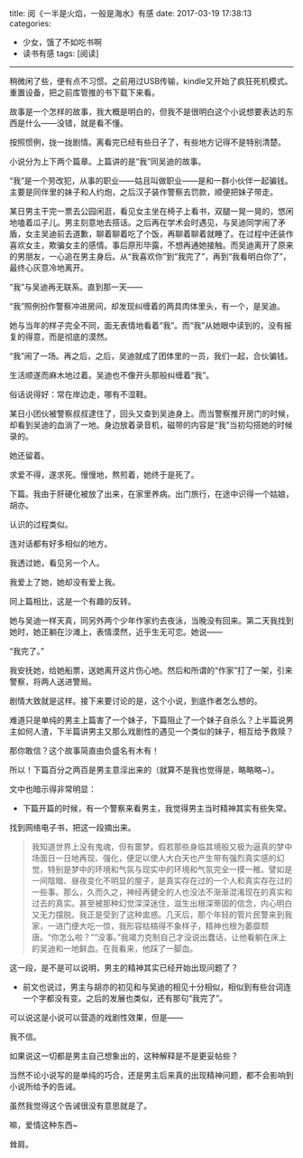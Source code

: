 title: 阅《一半是火焰，一般是海水》有感
date: 2017-03-19 17:38:13
categories:
- 少女，饿了不如吃书啊
- 读书有感
tags: [阅读]
---

稍微闲了些，便有点不习惯。之前用过USB传输，kindle又开始了疯狂死机模式。重置设备，把之前库管推的书下载下来看。

故事是一个怎样的故事，我大概是明白的，但我不是很明白这个小说想要表达的东西是什么——没错，就是看不懂。

按照惯例，拢一拢剧情。离看完已经有些日子了，有些地方记得不是特别清楚。

<!-- more -->

小说分为上下两个篇章。上篇讲的是“我”同吴迪的故事。

“我”是一个劳改犯，从事的职业——姑且叫做职业——是和一群小伙伴一起骗钱。主要是同伴里的妹子和人约炮，之后汉子装作警察去罚款，顺便把妹子带走。

某日男主干完一票去公园闲逛，看见女主坐在椅子上看书，双腿一晃一晃的，悠闲地嗑着瓜子儿。男主刻意地去搭话。之后再在学术会时遇见，与吴迪同学闹了矛盾，女主吴迪前去道歉，聊着聊着吃了个饭，再聊着聊着就睡了。在过程中还装作喜欢女主，欺骗女主的感情。事后原形毕露，不想再通她接触。而吴迪离开了原来的男朋友，一心追在男主身后。从“我喜欢你”到“我完了”，再到“我看明白你了”，最终心灰意冷地离开。

“我”与吴迪再无联系。直到那一天——

“我”照例扮作警察冲进房间，却发现纠缠着的两具肉体里头，有一个，是吴迪。

她与当年的样子完全不同，面无表情地看着“我”。而“我”从她眼中读到的，没有报复的得意，而是彻底的漠然。

“我”闹了一场。再之后，之后，吴迪就成了团体里的一员，我们一起，合伙骗钱。

生活顺遂而麻木地过着。吴迪也不像开头那般纠缠着“我”。

俗话说得好：常在岸边走，哪有不湿鞋。

某日小团伙被警察叔叔逮住了，回头又查到吴迪身上。而当警察推开房门的时候，却看到吴迪的血淌了一地。身边放着录音机，磁带的内容是“我”当初勾搭她的时候录的。

她还留着。

求爱不得，遂求死。慢慢地，熬煎着，她终于是死了。

下篇。我由于肝硬化被放了出来，在家里养病。出门旅行，在途中识得一个姑娘，胡亦。

认识的过程类似。

连对话都有好多相似的地方。

我透过她，看见另一个人。

我爱上了她，她却没有爱上我。

同上篇相比，这是一个有趣的反转。

她与吴迪一样天真，同另外两个少年作家约去夜泳，当晚没有回来。第二天我找到她时，她正躺在沙滩上，表情漠然，近乎生无可恋。她说——

“我完了。”

我安抚她，给她船票，送她离开这片伤心地。然后和所谓的“作家”打了一架，引来警察，将两人送进警局。

剧情大致就是这样。接下来要讨论的是，这个小说，到底作者怎么想的。

难道只是单纯的男主上篇害了一个妹子，下篇阻止了一个妹子自杀么？上半篇说男主如何人渣，下半篇讲男主又那么戏剧性的遇见一个类似的妹子，相互给予救赎？

那你敢信？这个故事简直由负盛名有木有！

所以！下篇百分之两百是男主意淫出来的（就算不是我也觉得是，略略略~）。

文中也暗示得非常明显：

* 下篇开篇的时候，有一个警察来看男主，我觉得男主当时精神其实有些失常。

找到网络电子书，把这一段摘出来。

>我知道世界上没有鬼魂，但有噩梦。假若那些身临其境般又极为逼真的梦中场面日一日地再现、强化，便足以使人大白天也产生带有强烈真实感的幻觉，特别是梦中的环境和气氛与现实中的环境和气氛完全一摸一稚。譬如是一间陰暗、昼夜变化不明显的屋子，是真实存在过的一个人和真实存在过的一些事。那么，久而久之，神经再健全的人也没法不渐渐混淆现在的真实和过去的真实。甚至被那种幻觉深深迷住，滋生出根深蒂固的信念，内心明白又无力摆脱。我正是受到了这种盅惑。几天后，那个年轻的管片民警来到我家，一进门便大吃一惊，我形容枯槁得不象样子，精神也根为萎靡颓唐。“你怎么啦？”“没事。”我竭力克制自己才没说出蠢话，让他看躺在床上的吴迪和一地鲜血。在我看来，他踩了一脚血。

这一段，是不是可以说明，男主的精神其实已经开始出现问题了？

* 前文也说过，男主与胡亦的初见和与吴迪的相见十分相似，相似到有些台词连一个字都没有变。之后的发展也类似，还有那句“我完了”。

可以说这是小说可以营造的戏剧性效果，但是——

我不信。

如果说这一切都是男主自己想象出的，这种解释是不是更妥帖些？

当然不论小说写的是单纯的巧合，还是男主后来真的出现精神问题，都不会影响到小说所给予的告诫。

虽然我觉得这个告诫很没有意思就是了。

嘛，爱情这种东西~

耸肩。
